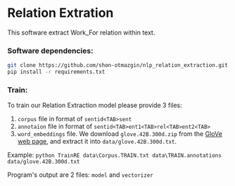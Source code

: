 # Relation Extration 

This software extract Work_For relation within text.


### Software dependencies:
```bash
git clone https://github.com/shon-otmazgin/nlp_relation_extraction.git
pip install -r requirements.txt
```

### Train:
To train our Relation Extraction model please provide 3 files:
1. ```corpus``` file in format of ```sentid<TAB>sent```
2. ```annotaion``` file in format of ```sentid<TAB>ent1<TAB>rel<TAB>ent2<TAB>```
3. ```word_embeddings``` file. We download ```glove.42B.300d.zip``` from the [GloVe web page](https://nlp.stanford.edu/projects/glove/), and extract it into ```data/glove.42B.300d.txt```.

Example:
```python TrainRE data\Corpus.TRAIN.txt data\TRAIN.annotations data/glove.42B.300d.txt```

Program's output are 2 files: ```model``` and ```vectorizer```


